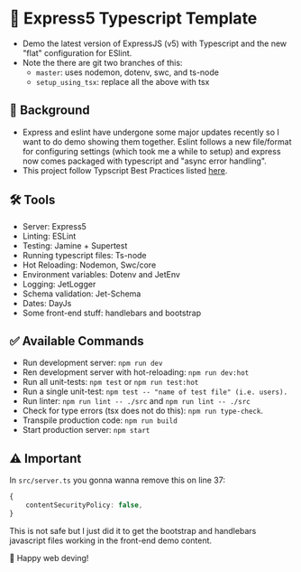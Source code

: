# 🚀 Express5 Typescript Template
- Demo the latest version of ExpressJS (v5) with Typescript and the new "flat" configuration for ESlint.
- Note the there are git two branches of this:
  - `master`: uses nodemon, dotenv, swc, and ts-node
  - `setup_using_tsx`: replace all the above with tsx


## 📁 Background
- Express and eslint have undergone some major updates recently so I want to do demo showing them together. Eslint follows a new file/format for configuring settings (which took me a while to setup) and express now comes packaged with typescript and "async error handling".
- This project follow Typscript Best Practices listed <a href="https://github.com/seanpmaxwell/Typescript-Best-Practices">here</a>.


## 🛠️ Tools
- Server: Express5
- Linting: ESLint
- Testing: Jamine + Supertest
- Running typescript files: Ts-node
- Hot Reloading: Nodemon, Swc/core
- Environment variables: Dotenv and JetEnv
- Logging: JetLogger
- Schema validation: Jet-Schema
- Dates: DayJs
- Some front-end stuff: handlebars and bootstrap


## ✅ Available Commands
- Run development server: `npm run dev`
- Ren development server with hot-reloading: `npm run dev:hot`
- Run all unit-tests: `npm test` or `npm run test:hot`
- Run a single unit-test: `npm test -- "name of test file" (i.e. users).`
- Run linter: `npm run lint -- ./src` and `npm run lint -- ./src`
- Check for type errors (tsx does not do this): `npm run type-check`.
- Transpile production code: `npm run build`
- Start production server: `npm start`


## ⚠️ Important

In `src/server.ts` you gonna wanna remove this on line 37:
```typescript
{
    contentSecurityPolicy: false,
}
```

This is not safe but I just did it to get the bootstrap and handlebars javascript files working in the front-end demo content.


🎉 Happy web deving!
